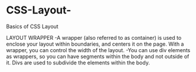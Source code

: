 # CSS-Layout-
Basics of CSS Layout

LAYOUT WRAPPER
-A wrapper (also referred to as container) is used to enclose your layout within boundaries, and centers it on the page. With a wrapper, you can control the width of the layout.
-You can use div elements as wrappers, so you can have segments within the body and not outside of it. Divs are used to subdivide the elements within the body.